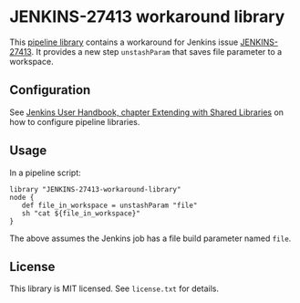 # JENKINS-27413 workaround library

This [pipeline library][2] contains a workaround for Jenkins issue [ JENKINS-27413][1]. It provides a new step `unstashParam` that saves file parameter to a workspace.

## Configuration

See [Jenkins User Handbook, chapter Extending with Shared Libraries][2] on how to configure pipeline libraries.

## Usage

In a pipeline script:

    library "JENKINS-27413-workaround-library"
    node {
       def file_in_workspace = unstashParam "file"
       sh "cat ${file_in_workspace}"
    }

The above assumes the Jenkins job has a file build parameter named `file`.

## License

This library is MIT licensed. See `license.txt` for details.

[1]: https://issues.jenkins-ci.org/browse/JENKINS-27413
[2]: https://jenkins.io/doc/book/pipeline/shared-libraries/

